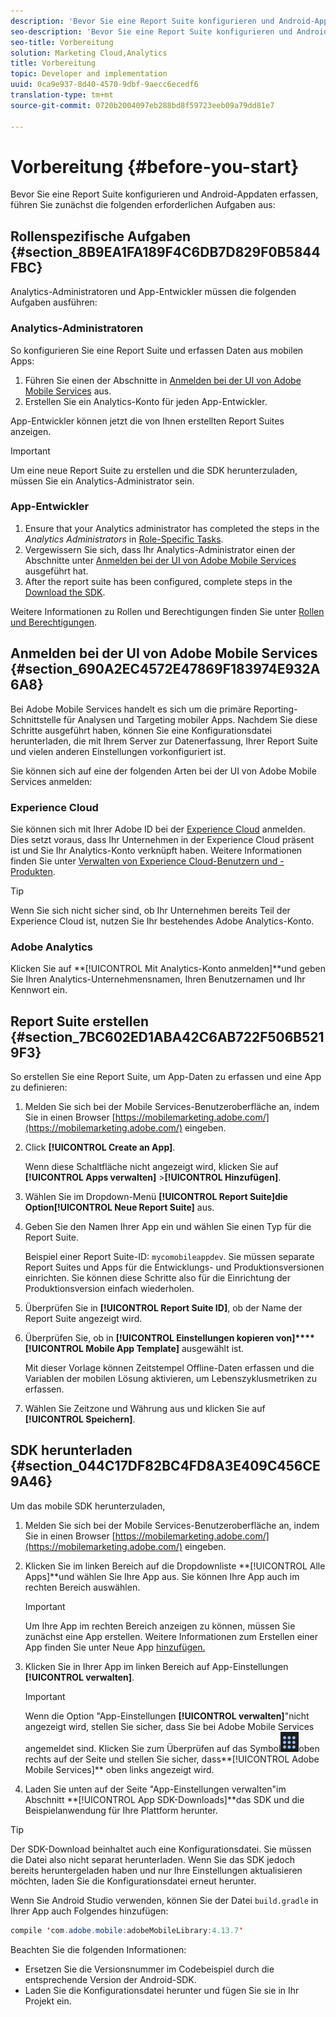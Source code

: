```yaml
---
description: 'Bevor Sie eine Report Suite konfigurieren und Android-Appdaten erfassen, führen Sie zunächst die folgenden erforderlichen Aufgaben aus '
seo-description: 'Bevor Sie eine Report Suite konfigurieren und Android-Appdaten erfassen, führen Sie zunächst die folgenden erforderlichen Aufgaben aus '
seo-title: Vorbereitung
solution: Marketing Cloud,Analytics
title: Vorbereitung
topic: Developer and implementation
uuid: 0ca9e937-8d40-4570-9dbf-9aecc6ecedf6
translation-type: tm+mt
source-git-commit: 0720b2004097eb288bd8f59723eeb09a79dd81e7

---
```



# Vorbereitung {#before-you-start}

Bevor Sie eine Report Suite konfigurieren und Android-Appdaten erfassen, führen Sie zunächst die folgenden erforderlichen Aufgaben aus:

## Rollenspezifische Aufgaben {#section_8B9EA1FA189F4C6DB7D829F0B5844FBC}

Analytics-Administratoren und App-Entwickler müssen die folgenden Aufgaben ausführen:

### Analytics-Administratoren

So konfigurieren Sie eine Report Suite und erfassen Daten aus mobilen Apps:

1. Führen Sie einen der Abschnitte in [Anmelden bei der UI von Adobe Mobile Services](../getting-started/requirements.md#section_690A2EC4572E47869F183974E932A6A8) aus.
1. Erstellen Sie ein Analytics-Konto für jeden App-Entwickler.

App-Entwickler können jetzt die von Ihnen erstellten Report Suites anzeigen.

>[!IMPORTANT]
>
>Um eine neue Report Suite zu erstellen und die SDK herunterzuladen, müssen Sie ein Analytics-Administrator sein.

### App-Entwickler

1. Ensure that your Analytics administrator has completed the steps in the *Analytics Administrators* in [Role-Specific Tasks](../getting-started/requirements.md#section_8B9EA1FA189F4C6DB7D829F0B5844FBC).
1. Vergewissern Sie sich, dass Ihr Analytics-Administrator einen der Abschnitte unter [Anmelden bei der UI von Adobe Mobile Services](../getting-started/requirements.md#section_690A2EC4572E47869F183974E932A6A8) ausgeführt hat.
1. After the report suite has been configured, complete steps in the [Download the SDK](../getting-started/requirements.md#section_044C17DF82BC4FD8A3E409C456CE9A46).

Weitere Informationen zu Rollen und Berechtigungen finden Sie unter [Rollen und Berechtigungen](/help/using/gs/c-mob-roles-and-permissions.md).

## Anmelden bei der UI von Adobe Mobile Services {#section_690A2EC4572E47869F183974E932A6A8}

Bei Adobe Mobile Services handelt es sich um die primäre Reporting-Schnittstelle für Analysen und Targeting mobiler Apps. Nachdem Sie diese Schritte ausgeführt haben, können Sie eine Konfigurationsdatei herunterladen, die mit Ihrem Server zur Datenerfassung, Ihrer Report Suite und vielen anderen Einstellungen vorkonfiguriert ist.

Sie können sich auf eine der folgenden Arten bei der UI von Adobe Mobile Services anmelden:

### Experience Cloud

Sie können sich mit Ihrer Adobe ID bei der [Experience Cloud](https://marketing.adobe.com) anmelden. Dies setzt voraus, dass Ihr Unternehmen in der Experience Cloud präsent ist und Sie Ihr Analytics-Konto verknüpft haben. Weitere Informationen finden Sie unter [Verwalten von Experience Cloud-Benutzern und -Produkten](https://docs.adobe.com/content/help/en/core-services/interface/manage-users-and-products/admin-getting-started.html).

>[!TIP]
>
>Wenn Sie sich nicht sicher sind, ob Ihr Unternehmen bereits Teil der Experience Cloud ist, nutzen Sie Ihr bestehendes Adobe Analytics-Konto.

### Adobe Analytics

Klicken Sie auf **[!UICONTROL Mit Analytics-Konto anmelden]**und geben Sie Ihren Analytics-Unternehmensnamen, Ihren Benutzernamen und Ihr Kennwort ein.

## Report Suite erstellen {#section_7BC602ED1ABA42C6AB722F506B5219F3}

So erstellen Sie eine Report Suite, um App-Daten zu erfassen und eine App zu definieren:

1. Melden Sie sich bei der Mobile Services-Benutzeroberfläche an, indem Sie in einen Browser [https://mobilemarketing.adobe.com/](https://mobilemarketing.adobe.com/) eingeben.
1. Click **[!UICONTROL Create an App]**.

   Wenn diese Schaltfläche nicht angezeigt wird, klicken Sie auf **[!UICONTROL Apps verwalten]** >**[!UICONTROL  Hinzufügen]**.

1. Wählen Sie im Dropdown-Menü **[!UICONTROL Report Suite]**die Option**[!UICONTROL  Neue Report Suite]** aus.

1. Geben Sie den Namen Ihrer App ein und wählen Sie einen Typ für die Report Suite.

   Beispiel einer Report Suite-ID: `mycomobileappdev`. Sie müssen separate Report Suites und Apps für die Entwicklungs- und Produktionsversionen einrichten. Sie können diese Schritte also für die Einrichtung der Produktionsversion einfach wiederholen.
1. Überprüfen Sie in **[!UICONTROL Report Suite ID]**, ob der Name der Report Suite angezeigt wird.
1. Überprüfen Sie, ob in **[!UICONTROL Einstellungen kopieren von]****[!UICONTROL  Mobile App Template]** ausgewählt ist.

   Mit dieser Vorlage können Zeitstempel Offline-Daten erfassen und die Variablen der mobilen Lösung aktivieren, um Lebenszyklusmetriken zu erfassen.

1. Wählen Sie Zeitzone und Währung aus und klicken Sie auf **[!UICONTROL Speichern]**.

## SDK herunterladen {#section_044C17DF82BC4FD8A3E409C456CE9A46}

Um das mobile SDK herunterzuladen,

1. Melden Sie sich bei der Mobile Services-Benutzeroberfläche an, indem Sie in einen Browser [https://mobilemarketing.adobe.com/](https://mobilemarketing.adobe.com/) eingeben.
1. Klicken Sie im linken Bereich auf die Dropdownliste **[!UICONTROL Alle Apps]**und wählen Sie Ihre App aus.
Sie können Ihre App auch im rechten Bereich auswählen.

   >[!IMPORTANT]
   >
   >Um Ihre App im rechten Bereich anzeigen zu können, müssen Sie zunächst eine App erstellen. Weitere Informationen zum Erstellen einer App finden Sie unter Neue App [hinzufügen.](https://docs.adobe.com/content/help/en/mobile-services/using/manage-apps-ug/t-new-app.html)

1. Klicken Sie in Ihrer App im linken Bereich auf App-Einstellungen **[!UICONTROL verwalten]**.

   >[!IMPORTANT]
   >
   >Wenn die Option &quot;App-Einstellungen **[!UICONTROL verwalten]**&quot;nicht angezeigt wird, stellen Sie sicher, dass Sie bei Adobe Mobile Services angemeldet sind. Klicken Sie zum Überprüfen auf das Symbol![Lösungswechsel](assets/solution-switcher.png)oben rechts auf der Seite und stellen Sie sicher, dass**[!UICONTROL  Adobe Mobile Services]** oben links angezeigt wird.

1. Laden Sie unten auf der Seite &quot;App-Einstellungen verwalten&quot;im Abschnitt **[!UICONTROL App SDK-Downloads]**das SDK und die Beispielanwendung für Ihre Plattform herunter.

>[!TIP]
>
>Der SDK-Download beinhaltet auch eine Konfigurationsdatei. Sie müssen die Datei also nicht separat herunterladen. Wenn Sie das SDK jedoch bereits heruntergeladen haben und nur Ihre Einstellungen aktualisieren möchten, laden Sie die Konfigurationsdatei erneut herunter.

Wenn Sie Android Studio verwenden, können Sie der Datei `build.gradle` in Ihrer App auch Folgendes hinzufügen:

```java
compile 'com.adobe.mobile:adobeMobileLibrary:4.13.7'
```

Beachten Sie die folgenden Informationen:

* Ersetzen Sie die Versionsnummer im Codebeispiel durch die entsprechende Version der Android-SDK.
* Laden Sie die Konfigurationsdatei herunter und fügen Sie sie in Ihr Projekt ein.